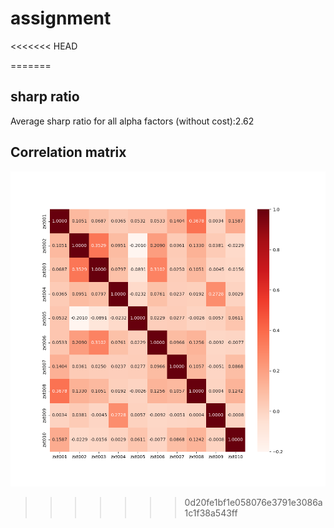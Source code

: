 # assignment
<<<<<<< HEAD

=======
## sharp ratio
Average sharp ratio for all alpha factors (without cost):2.62
## Correlation matrix
![](https://github.com/zhengxiaotong0714/assignment/blob/main/correlation_matrix.png)
>>>>>>> 0d20fe1bf1e058076e3791e3086a1c1f38a543ff
